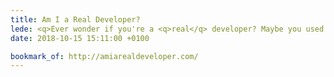 ```yaml
---
title: Am I a Real Developer?
lede: <q>Ever wonder if you're a <q>real</q> developer? Maybe you used a tool before or wrote code that wasn't <q>real</q> code. Take the quiz and find out.</q>
date: 2018-10-15 15:11:00 +0100

bookmark_of: http://amiarealdeveloper.com/
---
```

